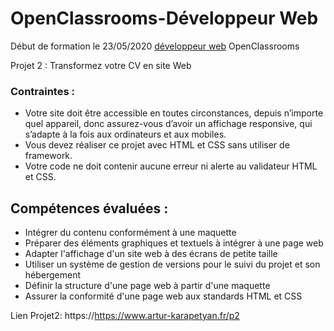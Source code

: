 # OpenClassrooms-Développeur Web

Début de formation le 23/05/2020 [développeur web](https://openclassrooms.com/fr/paths/185-developpeur-web) OpenClassrooms

Projet 2 : Transformez votre CV en site Web

### Contraintes : 

* Votre site doit être accessible en toutes circonstances, depuis n’importe quel appareil, donc assurez-vous d’avoir un affichage 
  responsive, qui s’adapte à la fois aux ordinateurs et aux mobiles. 
* Vous devez réaliser ce projet avec HTML et CSS sans utiliser de framework.
* Votre code ne doit contenir aucune erreur ni alerte au validateur HTML et CSS.

## Compétences évaluées :

- Intégrer du contenu conformément à une maquette
- Préparer des éléments graphiques et textuels à intégrer à une page web
- Adapter l'affichage d'un site web à des écrans de petite taille
- Utiliser un système de gestion de versions pour le suivi du projet et son hébergement
- Définir la structure d'une page web à partir d'une maquette
- Assurer la conformité d'une page web aux standards HTML et CSS

 Lien Projet2: 
 https://https://www.artur-karapetyan.fr/p2
